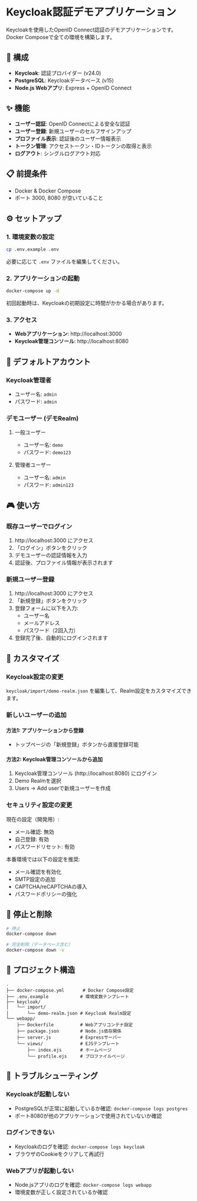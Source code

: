 # Keycloak認証デモアプリケーション

Keycloakを使用したOpenID Connect認証のデモアプリケーションです。Docker Composeで全ての環境を構築します。

## 🚀 構成

- **Keycloak**: 認証プロバイダー (v24.0)
- **PostgreSQL**: Keycloakデータベース (v15)
- **Node.js Webアプリ**: Express + OpenID Connect

## ✨ 機能

- **ユーザー認証**: OpenID Connectによる安全な認証
- **ユーザー登録**: 新規ユーザーのセルフサインアップ
- **プロファイル表示**: 認証後のユーザー情報表示
- **トークン管理**: アクセストークン・IDトークンの取得と表示
- **ログアウト**: シングルログアウト対応

## 📋 前提条件

- Docker & Docker Compose
- ポート 3000, 8080 が空いていること

## ⚙️ セットアップ

### 1. 環境変数の設定

```bash
cp .env.example .env
```

必要に応じて `.env` ファイルを編集してください。

### 2. アプリケーションの起動

```bash
docker-compose up -d
```

初回起動時は、Keycloakの初期設定に時間がかかる場合があります。

### 3. アクセス

- **Webアプリケーション**: http://localhost:3000
- **Keycloak管理コンソール**: http://localhost:8080

## 🔑 デフォルトアカウント

### Keycloak管理者

- ユーザー名: `admin`
- パスワード: `admin`

### デモユーザー (デモRealm)

1. 一般ユーザー
   - ユーザー名: `demo`
   - パスワード: `demo123`

2. 管理者ユーザー
   - ユーザー名: `admin`
   - パスワード: `admin123`

## 🎮 使い方

### 既存ユーザーでログイン

1. http://localhost:3000 にアクセス
2. 「ログイン」ボタンをクリック
3. デモユーザーの認証情報を入力
4. 認証後、プロファイル情報が表示されます

### 新規ユーザー登録

1. http://localhost:3000 にアクセス
2. 「新規登録」ボタンをクリック
3. 登録フォームに以下を入力:
   - ユーザー名
   - メールアドレス
   - パスワード（2回入力）
4. 登録完了後、自動的にログインされます

## 🔧 カスタマイズ

### Keycloak設定の変更

`keycloak/import/demo-realm.json` を編集して、Realm設定をカスタマイズできます。

### 新しいユーザーの追加

#### 方法1: アプリケーションから登録

- トップページの「新規登録」ボタンから直接登録可能

#### 方法2: Keycloak管理コンソールから追加

1. Keycloak管理コンソール (http://localhost:8080) にログイン
2. Demo Realmを選択
3. Users → Add userで新規ユーザーを作成

### セキュリティ設定の変更

現在の設定（開発用）:

- メール確認: 無効
- 自己登録: 有効
- パスワードリセット: 有効

本番環境では以下の設定を推奨:

- メール確認を有効化
- SMTP設定の追加
- CAPTCHA/reCAPTCHAの導入
- パスワードポリシーの強化

## 🛑 停止と削除

```bash
# 停止
docker-compose down

# 完全削除（データベース含む）
docker-compose down -v
```

## 📁 プロジェクト構造

```
.
├── docker-compose.yml       # Docker Compose設定
├── .env.example            # 環境変数テンプレート
├── keycloak/
│   └── import/
│       └── demo-realm.json # Keycloak Realm設定
└── webapp/
    ├── Dockerfile          # Webアプリコンテナ設定
    ├── package.json        # Node.js依存関係
    ├── server.js           # Expressサーバー
    └── views/              # EJSテンプレート
        ├── index.ejs       # ホームページ
        └── profile.ejs     # プロファイルページ
```

## 🐛 トラブルシューティング

### Keycloakが起動しない

- PostgreSQLが正常に起動しているか確認: `docker-compose logs postgres`
- ポート8080が他のアプリケーションで使用されていないか確認

### ログインできない

- Keycloakのログを確認: `docker-compose logs keycloak`
- ブラウザのCookieをクリアして再試行

### Webアプリが起動しない

- Node.jsアプリのログを確認: `docker-compose logs webapp`
- 環境変数が正しく設定されているか確認
